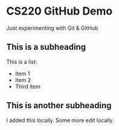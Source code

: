 # CS220 GitHub Demo

Just experimenting with Git & GitHub

## This is a subheading

This is a list:
* Item 1
* Item 2
* Third item

## This is another subheading

I added this locally.
Some more edit locally.

